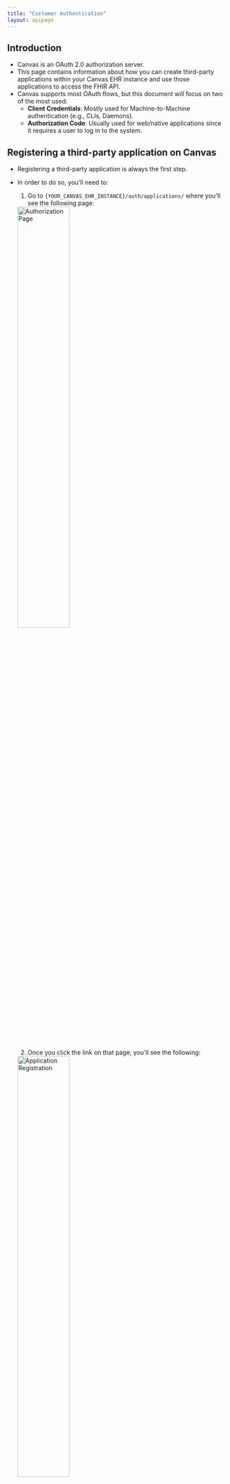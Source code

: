 ```yaml
---
title: "Customer Authentication"
layout: apipage
---
```


## Introduction

- Canvas is an OAuth 2.0 authorization server.
- This page contains information about how you can create third-party applications within your Canvas EHR instance and use those applications to access the FHIR API.
- Canvas supports most OAuth flows, but this document will focus on two of the most used:
  - **Client Credentials**: Mostly used for Machine-to-Machine authentication (e.g., CLIs, Daemons).
  - **Authorization Code**: Usually used for web/native applications since it requires a user to log in to the system.

## Registering a third-party application on Canvas

- Registering a third-party application is always the first step.
- In order to do so, you'll need to:
  1. Go to `{YOUR_CANVAS_EHR_INSTANCE}/auth/applications/` where you'll see the following page:
  <img src="https://files.readme.io/ed67823-Screenshot_2021-10-26_at_16.22.31.png" alt="Authorization Page" style="width: 50%;" />


  2. Once you click the link on that page, you'll see the following:
  <img src="https://files.readme.io/8b49344-Screenshot_2021-10-26_at_16.24.01.png" alt="Application Registration" style="width: 50%;" />


  - You'll need to set a name for the app, set the `Client type` to `Confidential`, choose one of the `Authorization grant types`, and set the `Redirect URIs` if needed. Leave the `Algorithm` at `No OIDC support` for now.
  - Here's how it should look if you created a new "Test Application" with the `client-credentials` grant type:
<img src="https://files.readme.io/6190a01-Screenshot_2021-10-26_at_16.26.59.png" alt="Application Example" style="width: 50%;" />

  - That's it. Take note of your `Client ID` and `Client Secret`, and proceed to the section related to the `Authorization Grant Type` you chose.

## Client Credentials

- The Client Credentials flow assumes that everyone involved is capable of securely storing the `Client ID` and `Client Secret`.
- In order to get a token, you just need to:

```shell
curl --request POST '{YOUR_CANVAS_EHR_INSTANCE}/auth/token/' \
--header 'Content-Type: application/x-www-form-urlencoded' \
--data-urlencode 'grant_type=client_credentials' \
--data-urlencode 'client_id={YOUR_CLIENT_ID}' \
--data-urlencode 'client_secret={YOUR_CLIENT_SECRET}'
```

and you'll get back a JSON which will contain an `access_token` that'll be valid for 10 hours.

## Authorization Code

The Authorization Code flow has a lot more steps to ensure a user of the Canvas EHR explicitly approves the token request. It's also typically used by web/mobile applications, due to the need for requiring explicit permission from a user logged into the Canvas EHR.

The basic steps are:
* The application opens a browser to the Canvas EHR instance.
* The logged-in user sees the authorization prompt and approves the request.
* The user is redirected back to the `redirect_url` with an authorization code in the query string.
* The application exchanges the authorization code for an access token.

Note that if you use this Flow, you will need to add redirect URIs when creating an application. That's the URI that will receive the authorization code.

If you're using Postman, you can do this flow automatically by going to the `Authorization` tab on the request you're using and set the type to `OAuth 2.0` and set the parameters like in the following image:

<img src="https://files.readme.io/4cafddd-Screenshot_2021-10-26_at_18.41.58.png" alt="Postman Authorization" style="width: 80%;" />

Caveat: Your application needs to set `https://oauth.pstmn.io/v1/callback` as the redirect URI.

After you press "Get New Access Token," you'll be redirected to your Canvas EHR instance to accept the request, and once you do, you'll get a new access token in Postman (that you can use wherever).

If you want to do the flow manually, then the steps are as follows:

1. On your browser, open `{YOUR_CANVAS_EHR_INSTANCE}/auth/authorize/?response_type=code&client_id={CLIENT_ID}&scope={LIST_OF_SCOPES}&redirect_uri={REDIRECT_URI_AS_DEFINED_ON_THE_APPLICATION}`. This will prompt the logged-in user to authorize the Application. Upon authorization, the flow will redirect to the {REDIRECT_URI_AS_DEFINED_ON_THE_APPLICATION} with a code on the query string. You'll need that code next.

2. Now you need to exchange the code received in the previous step for an access token. For that, run the following:

```shell
curl --request POST '{YOUR_CANVAS_EHR_INSTANCE}/auth/token/' \
--header 'Content-Type: application/x-www-form-urlencoded' \
--data-urlencode 'grant_type=authorization_code' \
--data-urlencode 'client_id={CLIENT_ID}' \
--data-urlencode 'client_secret={CLIENT_SECRET}' \
--data-urlencode 'redirect_uri={REDIRECT_URI_AS_DEFINED_ON_THE_APPLICATION}' \
--data-urlencode 'code={CODE_FROM_PREVIOUS_STEP}'
```

And you'll get back an access token JSON that looks like the following:

```json
{
  "access_token": "AN ACCESS TOKEN",
  "expires_in": 36000,
  "token_type": "Bearer",
  "scope": "List of accepted scopes here",
  "refresh_token": "A REFRESH TOKEN"
}
```

Notice the refresh token there, which doesn't exist for the Client Credentials flow.

Since the `code` granted when the user authorizes the application is very short-lived, the refresh token allows for seamless revalidation of a token. This refresh token never expires but can only be used once. In order to request a new token, you need to issue the following request:

```shell
curl --request POST '{YOUR_CANVAS_EHR_INSTANCE}/auth/token/' \
--header 'Content-Type: application/x-www-form-urlencoded' \
--data-urlencode 'grant_type=refresh_token' \
--data-urlencode 'client_id={CLIENT_ID}' \
--data-urlencode 'client_secret={CLIENT_SECRET}' \
--data-urlencode 'redirect_uri={REDIRECT_URI_AS_DEFINED_ON_THE_APPLICATION}' \
--data-urlencode 'refresh_token={REFRESH_TOKEN}'
```
and you'll get a brand new access token.

## Scopes

Scopes are useful to prevent access to unwanted parts of the API. If you're using the Client Credentials Flow, Scopes are optional, and if omitted, you'll have full access to the FHIR API. Be mindful of that.

If you're using the Authorization Code Flow, you need to pass scopes as part of your first request to get an authorization code. These scopes follow the [Clinical Scope Syntax](https://www.hl7.org/fhir/smart-app-launch/scopes-and-launch-context.html#clinical-scope-syntax) set by HL7.

Since Canvas currently works on a User level (e.g., the logged-in user isn't a Patient), the most relevant scopes can be found [here](https://www.hl7.org/fhir/smart-app-launch/scopes-and-launch-context.html#user-level-scopes).

In short, they have the form: `user/resourceType.(read|write|*)`, where `resourceType` can be one of the supported resources (e.g., `Patient, Practitioner, etc) or a wildcard `*`.

## Additional reading
- [Authentication Best Practices](/api/authentication-best-practices)
